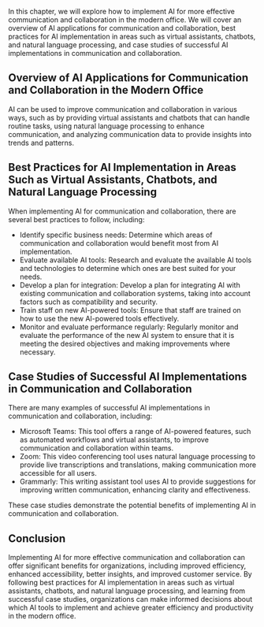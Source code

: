 

In this chapter, we will explore how to implement AI for more effective communication and collaboration in the modern office. We will cover an overview of AI applications for communication and collaboration, best practices for AI implementation in areas such as virtual assistants, chatbots, and natural language processing, and case studies of successful AI implementations in communication and collaboration.

Overview of AI Applications for Communication and Collaboration in the Modern Office
------------------------------------------------------------------------------------

AI can be used to improve communication and collaboration in various ways, such as by providing virtual assistants and chatbots that can handle routine tasks, using natural language processing to enhance communication, and analyzing communication data to provide insights into trends and patterns.

Best Practices for AI Implementation in Areas Such as Virtual Assistants, Chatbots, and Natural Language Processing
-------------------------------------------------------------------------------------------------------------------

When implementing AI for communication and collaboration, there are several best practices to follow, including:

* Identify specific business needs: Determine which areas of communication and collaboration would benefit most from AI implementation.
* Evaluate available AI tools: Research and evaluate the available AI tools and technologies to determine which ones are best suited for your needs.
* Develop a plan for integration: Develop a plan for integrating AI with existing communication and collaboration systems, taking into account factors such as compatibility and security.
* Train staff on new AI-powered tools: Ensure that staff are trained on how to use the new AI-powered tools effectively.
* Monitor and evaluate performance regularly: Regularly monitor and evaluate the performance of the new AI system to ensure that it is meeting the desired objectives and making improvements where necessary.

Case Studies of Successful AI Implementations in Communication and Collaboration
--------------------------------------------------------------------------------

There are many examples of successful AI implementations in communication and collaboration, including:

* Microsoft Teams: This tool offers a range of AI-powered features, such as automated workflows and virtual assistants, to improve communication and collaboration within teams.
* Zoom: This video conferencing tool uses natural language processing to provide live transcriptions and translations, making communication more accessible for all users.
* Grammarly: This writing assistant tool uses AI to provide suggestions for improving written communication, enhancing clarity and effectiveness.

These case studies demonstrate the potential benefits of implementing AI in communication and collaboration.

Conclusion
----------

Implementing AI for more effective communication and collaboration can offer significant benefits for organizations, including improved efficiency, enhanced accessibility, better insights, and improved customer service. By following best practices for AI implementation in areas such as virtual assistants, chatbots, and natural language processing, and learning from successful case studies, organizations can make informed decisions about which AI tools to implement and achieve greater efficiency and productivity in the modern office.
